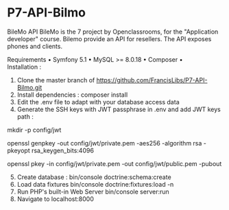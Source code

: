 # P7-API-Bilmo

BileMo API
BileMo is the 7 project by Openclassrooms, for the "Application developer" course. 
Bilemo provide an API for resellers. 
The API exposes phones and clients.

Requirements
•	Symfony 5.1
•	MySQL >= 8.0.18
•	Composer
•	
Installation : 
1.	Clone the master branch of https://github.com/FrancisLibs/P7-API-Bilmo.git
2.	Install dependencies : composer install
3.	Edit the .env file to adapt with your database access data
4.	Generate the SSH keys with JWT passphrase in .env and add JWT keys path :

  mkdir -p config/jwt

  openssl genpkey -out config/jwt/private.pem -aes256 -algorithm rsa -pkeyopt rsa_keygen_bits:4096

  openssl pkey -in config/jwt/private.pem -out config/jwt/public.pem -pubout

5.	Create database : bin/console doctrine:schema:create
6.	Load data fixtures bin/console doctrine:fixtures:load -n
7.	Run PHP's built-in Web Server bin/console server:run
8.	Navigate to localhost:8000
